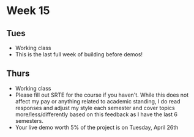 # Week 15
## Tues
- Working class
- This is the last full week of building before demos!
## Thurs
- Working class
- Please fill out SRTE for the course if you haven't. While this does not affect my pay or anything related to academic standing, I do read responses and adjust my style each semester and cover topics more/less/differently based on this feedback as I have the last 6 semesters.
- Your live demo worth 5% of the project is on Tuesday, April 26th
